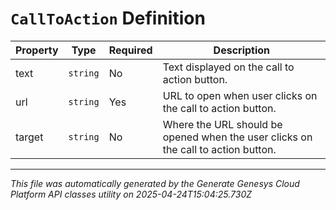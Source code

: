 # `CallToAction` Definition

| Property | Type | Required | Description |
|----------|------|----------|-------------|
| text | `string` | No | Text displayed on the call to action button. |
| url | `string` | Yes | URL to open when user clicks on the call to action button. |
| target | `string` | No | Where the URL should be opened when the user clicks on the call to action button. |

---

*This file was automatically generated by the Generate Genesys Cloud Platform API classes utility on 2025-04-24T15:04:25.730Z*